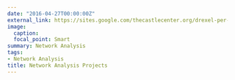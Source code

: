 ```yaml
---
date: "2016-04-27T00:00:00Z"
external_link: https://sites.google.com/thecastlecenter.org/drexel-per-network-public/projects/network-analysis
image: 
  caption: 
  focal_point: Smart
summary: Network Analysis
tags:
- Network Analysis
title: Network Analysis Projects
---
```

